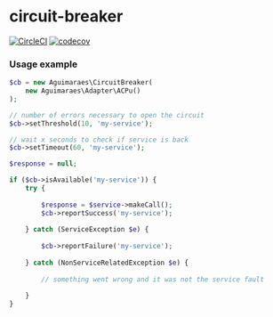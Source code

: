 # circuit-breaker

[![CircleCI](https://circleci.com/gh/aguimaraes/circuit-breaker.svg?style=svg)](https://circleci.com/gh/aguimaraes/circuit-breaker)
[![codecov](https://codecov.io/gh/aguimaraes/circuit-breaker/branch/master/graph/badge.svg)](https://codecov.io/gh/aguimaraes/circuit-breaker)

### Usage example

```php
$cb = new Aguimaraes\CircuitBreaker(
    new Aguimaraes\Adapter\ACPu()
);

// number of errors necessary to open the circuit
$cb->setThreshold(10, 'my-service'); 

// wait x seconds to check if service is back
$cb->setTimeout(60, 'my-service');

$response = null;

if ($cb->isAvailable('my-service')) {
    try {
        
        $response = $service->makeCall();
        $cb->reportSuccess('my-service');
        
    } catch (ServiceException $e) {
        
        $cb->reportFailure('my-service');
        
    } catch (NonServiceRelatedException $e) {
        
        // something went wrong and it was not the service fault
        
    }
}
```

